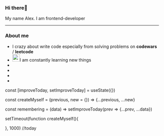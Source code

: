 ### Hi there👋
My name Alex. I am frontend-developer
<hr>
<h3>About me</h3>
<ul>
  <li>I crazy about write code especially from solving problems on <b>codewars</b> / <b>leetcode</b></li>
  <li><img src="https://cdn3.iconfinder.com/data/icons/education-science-vol-1-1/512/reading_book_read_learn-256.png" width="24px"/>I am constantly learning new things</li>
  <li></li>
  <li></li>
  <li></li>
  <li></li>
</ul>
const [improveToday, setImproveToday] = useState({})

const createMyself = (previous, new = {}) => {...previous, ...new}

const remembering = (data) => setImproveToday(prev => {...prev, ...data})

setTimeout(function createMyself(){

}, 1000)
//today
